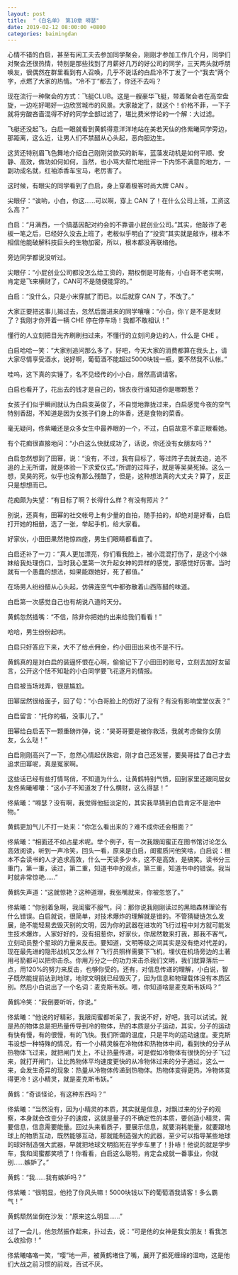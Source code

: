```yaml
---
layout: post
title:  "《白名单》 第10章 嘚瑟"
date: 2019-02-12 08:00:00 +0800
categories: baimingdan
---
```

心情不错的白启，甚至有闲工夫去参加同学聚会，刚刚才参加工作几个月，同学们对聚会还很热情，特别是那些找到了月薪好几万的好公司的同学，三天两头就呼朋唤友，很偶然在群里看到有人召唤，几乎不说话的白启冷不丁发了一个“我去”两个字，点燃了大家的热情。“冷不丁”都去了，你还不去吗？

现在流行一种聚会的方式：飞艇CLUB。这是一艘豪华飞艇，带着聚会者在高空盘旋，一边吃好喝好一边欣赏城市的风景。大家敲定了，就这个！价格不菲，一下子就将穷酸吝啬混得不好的同学全部过滤了，堪比费米悖论的一个解：大过滤。

飞艇还没起飞，白启一眼就看到黄鹤得意洋洋地站在美若天仙的佟紫曦同学旁边，那距离，这么近，让男人们不禁醋从心头起，恶向胆边生。

这货还特别眉飞色舞地介绍自己刚刚贷款买的新车，蓝藻发动机是如何平顺、安静、高效，做功如何如何，当然，也小骂大帮忙地批评一下内饰不满意的地方，一副功成名就，红袖添香车宝马，老厉害了。

这时候，有眼尖的同学看到了白启，身上穿着极客时尚大牌 CAN 。

尖眼仔：“诶哟，小白，你这……可以啊，穿上 CAN 了！在什么公司上班，工资这么高？”

白启：“月满西，一个搞基因配对约会的不靠谱小屁创业公司。”其实，他敲诈了老板一笔之后，已经好久没去上班了，老板似乎明白了“投资”其实就是敲诈，根本不相信他能破解科技巨头的生物加密，所以，根本都没再联络他。

旁边同学都说没听过。

尖眼仔：“小屁创业公司都没怎么给工资的，期权倒是可能有，小白哥不老实啊，肯定是飞来横财了，CAN可不是随便能穿的。”

白启：“没什么，只是小米穿腻了而已。以后就穿 CAN 了，不改了。”

大家正要把这事儿揭过去，忽然后面进来的同学嚷嚷：“小白，你丫是不是发财了？我刚才你开着一辆 CHE 停在停车场！我都不敢相认！”

懂行的人立刻把目光齐刷刷扫过来，不懂行的立刻问身边的人，什么是 CHE 。

白启哈哈一笑：“大家别追问那么多了，好吧，今天大家的消费都算在我头上，请大家尽情享受酒水，说好啊，葡萄酒不能超过5000块钱一瓶，要不然我不认帐。”

哇呜，这下真的实锤了，名不见经传的小小白，居然高调请客。

白启也看开了，花出去的钱才是自己的，锦衣夜行谁知道你是哪颗葱？

女孩子们似乎瞬间就认为白启变英俊了，不自觉地靠拢过来，白启感觉今夜的空气特别香甜，不知道是因为女孩子们身上的体香，还是食物的菜香。

毫无疑问，佟紫曦还是众多女生中最养眼的一个，不过，白启故意不拿正眼看她。

有个花痴很直接地问：“小白这么快就成功了，话说，你还没有女朋友吗？”

白启忽然想到了田幂，说：“没有，不过，我有目标了，等过阵子去就去追，追不追的上无所谓，就是体验一下求爱仪式。”所谓的过阵子，就是等吴昊死掉。这么一想，吴昊的死，似乎也没有那么残酷了，但是，这种想法真的大丈夫？算了，反正只是想想而已。

花痴颇为失望：“有目标了啊？长得什么样？有没有照片？”

别说，还真有，田幂的社交帐号上有少量的自拍，随手拍的，却绝对是好看，白启打开她的相册，选了一张，举起手机，给大家看。

好家伙，小田田果然艳惊四座，男生们眼睛都看直了。

白启还补了一刀：“真人更加漂亮，你们看我脸上，被小混混打伤了，是这个小妹妹给我处理伤口，当时我心里第一次升起女神的异样的感觉，那感觉好厉害。当时就有一个愚蠢的想法，如果能跟她好，死了都值。”

在场男人纷纷醋从心头起，仿佛连空气中都弥散着山西陈醋的味道。

白启第一次感觉自己也有胡说八道的天分。

黄鹤忽然插嘴：“不信，除非你把她约出来给我们看看！”

哈哈，男生纷纷起哄。

白启只好答应下来，大不了给点佣金，约小田田出来也不是不行。

黄鹤真的是对白启的装逼怀恨在心啊，偷偷记下了小田田的账号，立刻去加好友留言，公开这个恬不知耻的小白同学要飞花逐月的情报。

白启被当场戏弄，很是尴尬。

田幂居然很给面子，回了句：“小白哥脸上的伤好了没有？有没有影响堂堂仪表？”

白启留言：“托你的福，没事儿了。”

田幂给白启丢下一颗重磅炸弹，说：“昊哥哥要是被你救活，我就考虑做你女朋友，么么哒！”

白启刚刚高兴了一下，忽然心情起伏跌宕，刚才自己还发誓，要昊哥挂了自己才去追求田幂呢，真是冤家啊。

这些话已经有些打情骂俏，不知道为什么，让黄鹤特别气愤，回到家里还跟同居女友佟紫曦嘟囔：“这小子不知道发了什么横财，这么得瑟！”

佟紫曦：“嘚瑟？没有啊，我觉得他挺淡定的，其实我早猜到白启肯定不是池中物。”

黄鹤更加气儿不打一处来：“你怎么看出来的？难不成你还会相面？”

佟紫曦：“相面还不如占星术呢。举个例子，有一次我跟闺蜜正在图书馆讨论怎么高效阅读，听到一声冷笑，回头一看，原来是白启，闺蜜质问他笑啥，白启说：根本不会读书的人才追求高效，什么一天读多少本，这不是高效，是搞笑。读书分三重门，第一重，读过，第二重，知道书中的观点，第三重，知道书中的错误。我当时就非常惊艳……”

黄鹤失声道：“这就惊艳？这种道理，我张嘴就来，你被忽悠了。”

佟紫曦：“你别着急啊，我闺蜜不服气，问：那你说我刚刚读过的黑暗森林理论有什么错误。白启就说，很简单，对技术爆炸的理解就是错的。不管猜疑链怎么发展，绝不能轻易去毁灭别的文明，因为你的武器在进攻的飞行过程中对方就可能发生技术爆炸，人家好好的，没有招惹你，好家伙，你居然敢来打我，那我不客气，立刻动员整个星球的力量来反击。要知道，文明等级之间其实是没有绝对代差的，现在最先进的隐形战机又怎么样？飞行员照样需要下飞机，埋伏在机场旁边的土著用弓箭都可以把你击杀。你用万分之一的功力来击杀我们文明，我们就算落后一点，用120%的努力来反击，也够你受的。还有，对信息传递的理解，小白说，智子既然能提前达到地球，地球文明就已经毁灭了，因为信息和物理载体没有本质区别。然后小白说出了一个名词：麦克斯韦妖。喂，你知道啥是麦克斯韦妖吗？”

黄鹤冷笑：“我倒要听听，你说。”

佟紫曦：“他说的好精彩，我跟闺蜜都听呆了，我说不好，好吧，我可以试试。就是热的物体总是把热量传导到冷的物体，热的本质是分子运动，其实，分子的运动有快有慢，有的很慢，有的飞快。我们所谓的温度，只是平均的运动速度。麦克斯韦设想一种特殊的情况，有一个小精灵躲在冷物体和热物体中间，看到快的分子从热物体飞过来，就把闸门关上，不让热量传递，可是假如冷物体有很快的分子飞过来，就打开闸门，让比热物体平均速度更快的从冷物体过来的分子通过，这么一来，会发生奇异的现象：热量从冷物体传递到热物体。热物体变得更热，冷物体变得更冷！这小精灵，就是麦克斯韦妖。”

黄鹤：“奇谈怪论，有这种东西吗？”

佟紫曦：“当然没有，因为小精灵的本质，其实就是信息，对飘过来的分子的观察，本身就会改变分子的速度，这就是量子的不确定性的本质，要创造小精灵，需要信息，信息需要能量。回过头来看质子，要展示信息，就要消耗能量，就要跟地球上的物质互动，既然能够互动，那就能制造强大的武器，至少可以指导某些地球的球奸制造强大武器，早就把地球文明掐死在学步车里了！扑哧！他说的就是学步车，我和闺蜜都笑喷了！你看看，白启这么聪明，肯定会成就一番事业，你就别……嫉妒了。”

黄鹤：“我……我有嫉妒吗？”

佟紫曦：“很明显，他抢了你风头嘛！5000块钱以下的葡萄酒我请客！多么霸气！”

黄鹤颓然坐倒在沙发：“原来这么明显……”

过了一会儿，他忽然振作起来，扑过去，说：“可是他的女神是我女朋友！看我怎么收拾你！”

佟紫曦咯咯一笑，“嘤”地一声，被黄鹤堵住了嘴，展开了抵死缠绵的湿吻，这是他们大战之前习惯的前戏，百试不厌。

